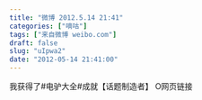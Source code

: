 ```yaml
---
title: "微博 2012.5.14 21:41"
categories: ["嘀咕"]
tags: ["来自微博 weibo.com"]
draft: false
slug: "uIpwa2"
date: "2012-05-14 21:41:00"
---
```


<p>我获得了#电驴大全#成就【话题制造者】 O网页链接 ​​​​</p>
